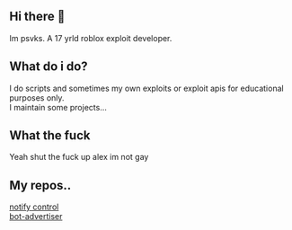 ## Hi there 👋

Im psvks. A 17 yrld roblox exploit developer.

## What do i do?

I do scripts and sometimes my own exploits or exploit apis for educational purposes only.  
I maintain some projects...

## What the fuck

Yeah shut the fuck up alex im not gay

## My repos..

[notify control](https://github.com/Obstronomic/NotifyControl)  
[bot-advertiser](https://github.com/psvks/bot-advertiser)  
